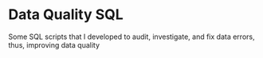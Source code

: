 # Data Quality SQL

Some SQL scripts that I developed to audit, investigate, and fix data errors, thus, improving data quality
